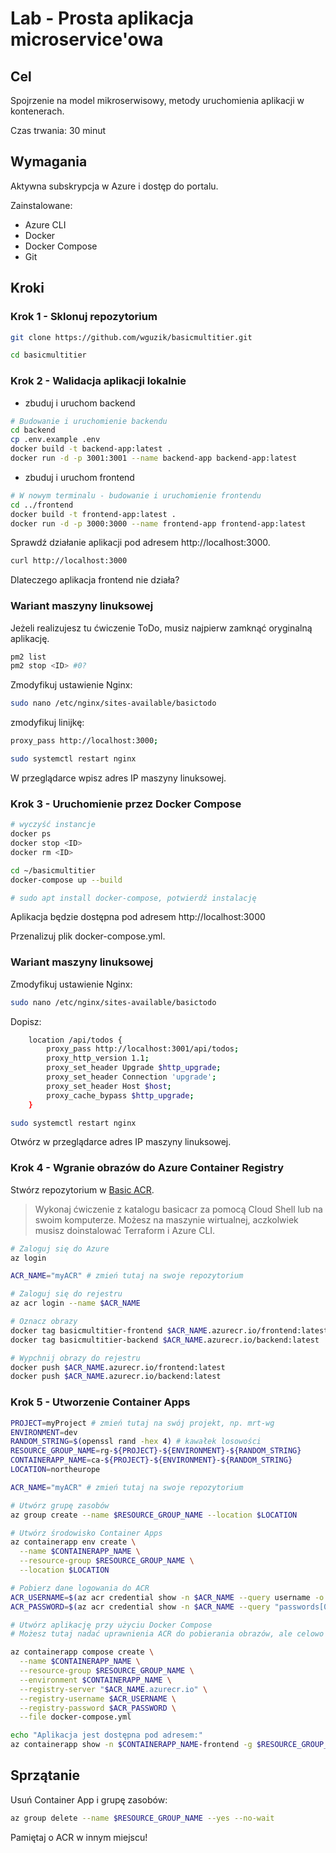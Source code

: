 # Lab - Prosta aplikacja microservice'owa

## Cel

Spojrzenie na model mikroserwisowy, metody uruchomienia aplikacji w kontenerach.

Czas trwania: 30 minut

## Wymagania

Aktywna subskrypcja w Azure i dostęp do portalu.

Zainstalowane:

- Azure CLI
- Docker
- Docker Compose
- Git

## Kroki

### Krok 1 - Sklonuj repozytorium

```bash
git clone https://github.com/wguzik/basicmultitier.git
```

```bash
cd basicmultitier
```

### Krok 2 - Walidacja aplikacji lokalnie

- zbuduj i uruchom backend

```bash
# Budowanie i uruchomienie backendu
cd backend
cp .env.example .env
docker build -t backend-app:latest .
docker run -d -p 3001:3001 --name backend-app backend-app:latest
```

- zbuduj i uruchom frontend

```bash
# W nowym terminalu - budowanie i uruchomienie frontendu
cd ../frontend
docker build -t frontend-app:latest .
docker run -d -p 3000:3000 --name frontend-app frontend-app:latest
```

Sprawdź działanie aplikacji pod adresem http://localhost:3000.

```bash
curl http://localhost:3000
``` 

Dlateczego aplikacja frontend nie działa?

### Wariant maszyny linuksowej
 Jeżeli realizujesz tu ćwiczenie ToDo, musiz najpierw zamknąć oryginalną aplikację.

```bash
pm2 list
pm2 stop <ID> #0?
```

Zmodyfikuj ustawienie Nginx:

```bash
sudo nano /etc/nginx/sites-available/basictodo
```

zmodyfikuj linijkę:

```bash
proxy_pass http://localhost:3000;
```

```bash
sudo systemctl restart nginx
```

W przeglądarce wpisz adres IP maszyny linuksowej.

### Krok 3 - Uruchomienie przez Docker Compose

```bash
# wyczyść instancje
docker ps
docker stop <ID>
docker rm <ID>
```

```bash
cd ~/basicmultitier
docker-compose up --build

# sudo apt install docker-compose, potwierdź instalację
```

Aplikacja będzie dostępna pod adresem http://localhost:3000

Przenalizuj plik docker-compose.yml.

### Wariant maszyny linuksowej

Zmodyfikuj ustawienie Nginx:

```bash
sudo nano /etc/nginx/sites-available/basictodo
```

Dopisz:

```bash
    location /api/todos {
        proxy_pass http://localhost:3001/api/todos;
        proxy_http_version 1.1;
        proxy_set_header Upgrade $http_upgrade;
        proxy_set_header Connection 'upgrade';
        proxy_set_header Host $host;
        proxy_cache_bypass $http_upgrade;
    }
```

```bash
sudo systemctl restart nginx
```

Otwórz w przeglądarce adres IP maszyny linuksowej.


### Krok 4 - Wgranie obrazów do Azure Container Registry

Stwórz repozytorium w [Basic ACR](https://github.com/wguzik/basic/blob/main/basictodo/basicacr).

> Wykonaj ćwiczenie z katalogu basicacr za pomocą Cloud Shell lub na swoim komputerze. Możesz na maszynie wirtualnej, aczkolwiek musisz doinstalować Terraform i Azure CLI.

```bash
# Zaloguj się do Azure
az login

ACR_NAME="myACR" # zmień tutaj na swoje repozytorium

# Zaloguj się do rejestru
az acr login --name $ACR_NAME

# Oznacz obrazy
docker tag basicmultitier-frontend $ACR_NAME.azurecr.io/frontend:latest
docker tag basicmultitier-backend $ACR_NAME.azurecr.io/backend:latest

# Wypchnij obrazy do rejestru
docker push $ACR_NAME.azurecr.io/frontend:latest
docker push $ACR_NAME.azurecr.io/backend:latest
```

### Krok 5 - Utworzenie Container Apps

```bash
PROJECT=myProject # zmień tutaj na swój projekt, np. mrt-wg
ENVIRONMENT=dev
RANDOM_STRING=$(openssl rand -hex 4) # kawałek losowości
RESOURCE_GROUP_NAME=rg-${PROJECT}-${ENVIRONMENT}-${RANDOM_STRING}
CONTAINERAPP_NAME=ca-${PROJECT}-${ENVIRONMENT}-${RANDOM_STRING}
LOCATION=northeurope

ACR_NAME="myACR" # zmień tutaj na swoje repozytorium

# Utwórz grupę zasobów
az group create --name $RESOURCE_GROUP_NAME --location $LOCATION

# Utwórz środowisko Container Apps
az containerapp env create \
  --name $CONTAINERAPP_NAME \
  --resource-group $RESOURCE_GROUP_NAME \
  --location $LOCATION

# Pobierz dane logowania do ACR
ACR_USERNAME=$(az acr credential show -n $ACR_NAME --query username -o tsv)
ACR_PASSWORD=$(az acr credential show -n $ACR_NAME --query "passwords[0].value" -o tsv)

# Utwórz aplikację przy użyciu Docker Compose
# Możesz tutaj nadać uprawnienia ACR do pobierania obrazów, ale celowo wykorzystujemy inną metodę.

az containerapp compose create \
  --name $CONTAINERAPP_NAME \
  --resource-group $RESOURCE_GROUP_NAME \
  --environment $CONTAINERAPP_NAME \
  --registry-server "$ACR_NAME.azurecr.io" \
  --registry-username $ACR_USERNAME \
  --registry-password $ACR_PASSWORD \
  --file docker-compose.yml

echo "Aplikacja jest dostępna pod adresem:"
az containerapp show -n $CONTAINERAPP_NAME-frontend -g $RESOURCE_GROUP_NAME --query properties.configuration.ingress.fqdn -o tsv
```

## Sprzątanie

Usuń Container App i grupę zasobów:

```bash
az group delete --name $RESOURCE_GROUP_NAME --yes --no-wait
```

Pamiętaj o ACR w innym miejscu!
